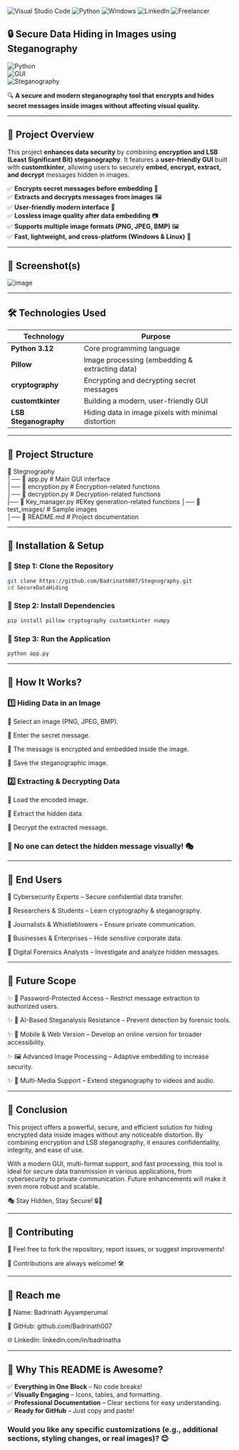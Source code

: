 ![Visual Studio Code](https://img.shields.io/badge/Visual%20Studio%20Code-0078d7.svg?style=for-the-badge&logo=visual-studio-code&logoColor=white)
![Python](https://img.shields.io/badge/python-3670A0?style=for-the-badge&logo=python&logoColor=ffdd54)
![Windows](https://img.shields.io/badge/Windows-0078D6?style=for-the-badge&logo=windows&logoColor=white)
![LinkedIn](https://img.shields.io/badge/linkedin-%230077B5.svg?style=for-the-badge&logo=linkedin&logoColor=white)
![Freelancer](https://img.shields.io/badge/Freelancer-29B2FE?style=for-the-badge&logo=Freelancer&logoColor=white)

## 🔒 Secure Data Hiding in Images using Steganography  

![Python](https://img.shields.io/badge/Python-3.12-blue?style=for-the-badge&logo=python)  
![GUI](https://img.shields.io/badge/GUI-CustomTkinter-green?style=for-the-badge)  
![Steganography](https://img.shields.io/badge/Steganography-LSB-red?style=for-the-badge)  

🔍 **A secure and modern steganography tool that encrypts and hides secret messages inside images without affecting visual quality.**  

---

## 🎯 Project Overview  

This project **enhances data security** by combining **encryption and LSB (Least Significant Bit) steganography**. It features a **user-friendly GUI** built with **customtkinter**, allowing users to securely **embed, encrypt, extract, and decrypt** messages hidden in images.  

✅ **Encrypts secret messages before embedding** 🔐  
✅ **Extracts and decrypts messages from images** 🖼️  
✅ **User-friendly modern interface** 🎨  
✅ **Lossless image quality after data embedding** 📷  
✅ **Supports multiple image formats (PNG, JPEG, BMP)** 🖼️  
✅ **Fast, lightweight, and cross-platform (Windows & Linux)** 🚀  

---

## 📸 Screenshot(s)

![image](https://github.com/user-attachments/assets/0bac07d6-ed22-4fd7-bf6f-be9431760a47)


---

## 🛠️ Technologies Used  

| **Technology** | **Purpose** |
|--------------|-------------|
| **Python 3.12** | Core programming language |
| **Pillow** | Image processing (embedding & extracting data) |
| **cryptography** | Encrypting and decrypting secret messages |
| **customtkinter** | Building a modern, user-friendly GUI |
| **LSB Steganography** | Hiding data in image pixels with minimal distortion |

---

## 📂 Project Structure  

📁 Stegnography  
│── 📄 app.py         # Main GUI interface  
│── 📄 encryption.py  # Encryption-related functions  
│── 📄 decryption.py  # Decryption-related functions  
|── 📄 Key_manager.py #EKey generation-related functions
│── 📁 test_images/        # Sample images  
│── 📄 README.md      # Project documentation  


---

## 🚀 Installation & Setup  

### 🔹 Step 1: Clone the Repository  

```bash
git clone https://github.com/Badrinath007/Stegnography.git
cd SecureDataHiding
```

### 🔹 Step 2: Install Dependencies

```bash
pip install pillow cryptography customtkinter numpy
```
  
### 🔹 Step 3: Run the Application

```bash 
python app.py
```
---

## 🔧 How It Works?

### 1️⃣ Hiding Data in an Image

🔹 Select an image (PNG, JPEG, BMP).

🔹 Enter the secret message.

🔹 The message is encrypted and embedded inside the image.

🔹 Save the steganographic image.

### 2️⃣ Extracting & Decrypting Data

🔹 Load the encoded image.

🔹 Extract the hidden data.

🔹 Decrypt the extracted message.

### 📌 No one can detect the hidden message visually! 🎭

---
## 🎯 End Users

🔹 Cybersecurity Experts – Secure confidential data transfer.

🔹 Researchers & Students – Learn cryptography & steganography.

🔹 Journalists & Whistleblowers – Ensure private communication.

🔹 Businesses & Enterprises – Hide sensitive corporate data.

🔹 Digital Forensics Analysts – Investigate and analyze hidden messages.

---
## 🔮 Future Scope

✨ 🔑 Password-Protected Access – Restrict message extraction to authorized users.

✨ 🧠 AI-Based Steganalysis Resistance – Prevent detection by forensic tools.

✨ 📱 Mobile & Web Version – Develop an online version for broader accessibility.

✨ 🖼️ Advanced Image Processing – Adaptive embedding to increase security.

✨ 🎥 Multi-Media Support – Extend steganography to videos and audio.

---

## 📜 Conclusion

This project offers a powerful, secure, and efficient solution for hiding encrypted data inside images without any noticeable distortion. By combining encryption and LSB steganography, it ensures confidentiality, integrity, and ease of use.

With a modern GUI, multi-format support, and fast processing, this tool is ideal for secure data transmission in various applications, from cybersecurity to private communication. Future enhancements will make it even more robust and scalable.

🎭 Stay Hidden, Stay Secure! 🔒🚀

---

## 🤝 Contributing

🔹 Feel free to fork the repository, report issues, or suggest improvements!

🔹 Contributions are always welcome! 🛠️

---

## 📩 Reach me

📧 Name: Badrinath Ayyamperumal

🔗 GitHub: github.com/Badrinath007

🌐 LinkedIn: linkedin.com/in/badrinatha

---

## 🎯 Why This README is Awesome?  

✅ **Everything in One Block** – No code breaks!  
✅ **Visually Engaging** – Icons, tables, and formatting.  
✅ **Professional Documentation** – Clear sections for easy understanding.  
✅ **Ready for GitHub** – Just copy and paste!  

### Would you like any **specific customizations** (e.g., additional sections, styling changes, or real images)? 😊
